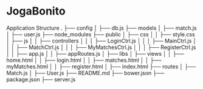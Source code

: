 # JogaBonito

Application Structure
.
├── config
│   ├── db.js
├── models
│ 	 ├── match.js
│   ├── user.js
├── node_modules
├── public
│   ├── css
│   │   ├── style.css
│   ├── js
│   │   ├── controllers
│   │   │   ├── LoginCtrl.js
│   │   │   ├── MainCtrl.js
│   │   │   ├── MatchCtrl.js
│   │   │   ├── MyMatchesCtrl.js
│   │   │   ├── RegisterCtrl.js
│   │   ├── app.js
│   │   ├── appRoutes.js
│   ├── libs
│   ├── views
│   │   ├── home.html
│   │   ├── login.html
│   │   ├── matches.html
│   │   ├── myMatches.html
│   │   ├── register.html
│   ├── index.html
├── routes
│   ├── Match.js
│   ├── User.js
├── README.md
├── bower.json
├── package.json
├── server.js 
